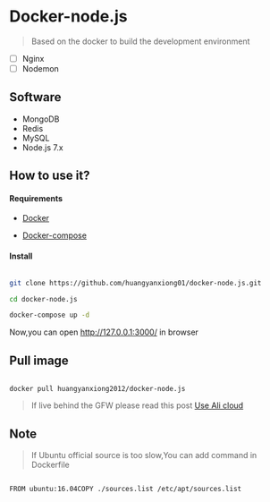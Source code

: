 # Docker-node.js

> Based on the docker to build the development environment 

- [ ] Nginx
- [ ] Nodemon

## Software
- MongoDB
- Redis
- MySQL
- Node.js 7.x

## How to use it?

#### Requirements

- [Docker](https://www.docker.com/)

- [Docker-compose](https://github.com/docker/compose/releases)

#### Install

```bash

git clone https://github.com/huangyanxiong01/docker-node.js.git

cd docker-node.js

docker-compose up -d

```

Now,you can open http://127.0.0.1:3000/ in browser

## Pull image

```

docker pull huangyanxiong2012/docker-node.js

```

>If live behind the GFW please read this post [Use Ali cloud](http://www.myfreax.com/use-aliyun-mirror-acceleration-on-docker/)

## Note

> If Ubuntu official source is too slow,You can add command in Dockerfile

```

FROM ubuntu:16.04COPY ./sources.list /etc/apt/sources.list

```